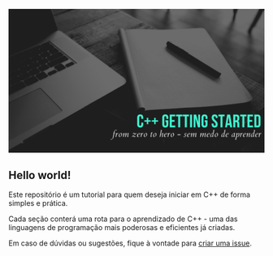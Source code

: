 ![Logo README](/assets/readme-banner.png)

## Hello world!

Este repositório é um tutorial para quem deseja iniciar em C++ de forma simples e prática.

Cada seção conterá uma rota para o aprendizado de C++ - uma das linguagens de programação mais poderosas e eficientes já criadas.

Em caso de dúvidas ou sugestões, fique à vontade para [criar uma issue]().

